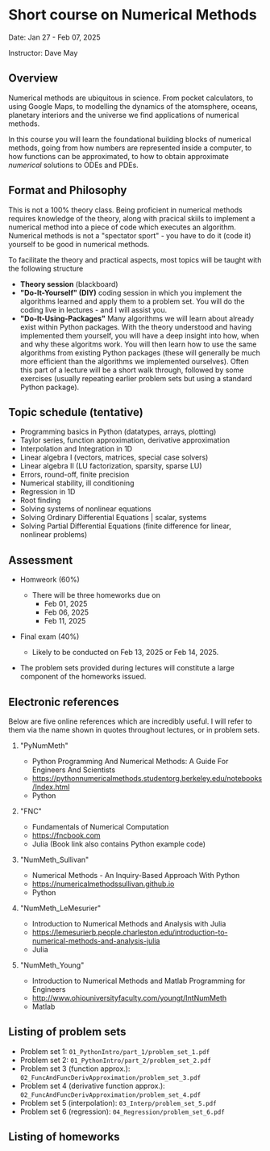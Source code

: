 # Short course on Numerical Methods

Date: Jan 27 - Feb 07, 2025

Instructor: Dave May

## Overview

Numerical methods are ubiquitous in science. From pocket calculators, to using Google Maps, to modelling the dynamics of the atomsphere, oceans, planetary interiors and the universe we find applications of numerical methods.

In this course you will learn the foundational building blocks of numerical methods, going from how numbers are represented inside a computer, to how functions can be approximated, to how to obtain approximate _numerical_ solutions to ODEs and PDEs.

## Format and Philosophy

This is not a 100% theory class. Being proficient in numerical methods requires knowledge of the theory, along with pracical skiils to implement a numerical method into a piece of code which executes an algorithm. Numerical methods is not a "spectator sport" - you have to do it (code it) yourself to be good in numerical methods.

To facilitate the theory and practical aspects, most topics will be taught with the following structure

- **Theory session** (blackboard)
- **"Do-It-Yourself" (DIY)** coding session in which you implement the algorithms learned and apply them to a problem set. You will do the coding live in lectures - and I will assist you.
- **"Do-It-Using-Packages"** Many algorithms we will learn about already exist within Python packages. With the theory understood and having implemented them yourself, you will have a deep insight into how, when and why these algoritms work. You will then learn how to use the same algorithms from existing Python packages (these will generally be much more efficient than the algorithms we implemented ourselves). Often this part of a lecture will be a short walk through, followed by some exercises (usually repeating earlier problem sets but using a standard Python package).


## Topic schedule (tentative)

* Programming basics in Python (datatypes, arrays, plotting)
* Taylor series, function approximation, derivative approximation
* Interpolation and Integration in 1D
* Linear algebra I (vectors, matrices, special case solvers)
* Linear algebra II (LU factorization, sparsity, sparse LU)
* Errors, round-off, finite precision
* Numerical stability, ill conditioning
* Regression in 1D
* Root finding
* Solving systems of nonlinear equations
* Solving Ordinary Differential Equations | scalar, systems
* Solving Partial Differential Equations (finite difference for linear, nonlinear problems)


## Assessment

* Homweork (60%)
	- There will be three homeworks due on
		- Feb 01, 2025
		- Feb 06, 2025
		- Feb 11, 2025		
* Final exam (40%)
	- Likely to be conducted on Feb 13, 2025 or Feb 14, 2025.

* The problem sets provided during lectures will constitute a large component of the homeworks issued.

## Electronic references

Below are five online references which are incredibly useful. I will refer to them via the name shown in quotes throughout lectures, or in problem sets.

1. "PyNumMeth"
	* Python Programming And Numerical Methods: A Guide For Engineers And Scientists
	* https://pythonnumericalmethods.studentorg.berkeley.edu/notebooks/Index.html
	* Python

2. "FNC" 
	* Fundamentals of Numerical Computation
	* https://fncbook.com  
	* Julia (Book link also contains Python example code)

3. "NumMeth_Sullivan"
	* Numerical Methods - An Inquiry-Based Approach With Python
	* https://numericalmethodssullivan.github.io  
	* Python

4. "NumMeth_LeMesurier"
	* Introduction to Numerical Methods and Analysis with Julia
	* https://lemesurierb.people.charleston.edu/introduction-to-numerical-methods-and-analysis-julia  
	* Julia

5. "NumMeth_Young"
	* Introduction to Numerical Methods and Matlab Programming for Engineers
	* http://www.ohiouniversityfaculty.com/youngt/IntNumMeth  
	* Matlab 



## Listing of problem sets

* Problem set 1: `01_PythonIntro/part_1/problem_set_1.pdf`
* Problem set 2: `01_PythonIntro/part_2/problem_set_2.pdf`
* Problem set 3 (function approx.): `02_FuncAndFuncDerivApproximation/problem_set_3.pdf`
* Problem set 4 (derivative function approx.): `02_FuncAndFuncDerivApproximation/problem_set_4.pdf`
* Problem set 5 (interpolation): `03_Interp/problem_set_5.pdf`
* Problem set 6 (regression): `04_Regression/problem_set_6.pdf`

## Listing of homeworks

